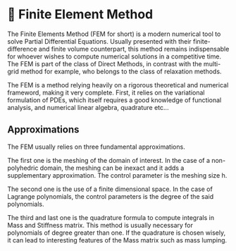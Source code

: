 # 🧱 Finite Element Method

The Finite Elements Method (FEM for short) is a modern numerical tool to solve Partial Differential Equations. Usually
presented with their finite-difference and finite volume counterpart, this method remains indispensable for whoever 
wishes to compute numerical solutions in a competitive time. The FEM is part of the class of Direct Methods, in contrast with
the multi-grid method for example, who belongs to the class of relaxation methods.

The FEM is a method relying heavily on a rigorous theoretical and numerical frameword, making it very complete.
First, it relies on the variational formulation of PDEs, which itself requires a good knowledge of functional analysis, 
and numerical linear algebra, quadrature etc...

## Approximations

The FEM usually relies on three fundamental approximations. 

The first one is the meshing of the domain of interest. In the case of a non-polyhedric domain, the meshing can be inexact and it adds a supplementary
approximation. The control parameter is the meshing size h.

The second one is the use of a finite dimensional space. In the case of Lagrange polynomials, the control parameters is the degree of the 
said polynomials.

The third and last one is the quadrature formula to compute integrals in Mass and Stiffness matrix. This method is usually necessary for 
polynomials of degree greater than one. If the quadrature is chosen wisely, it can lead to interesting features of the Mass matrix such as mass lumping.